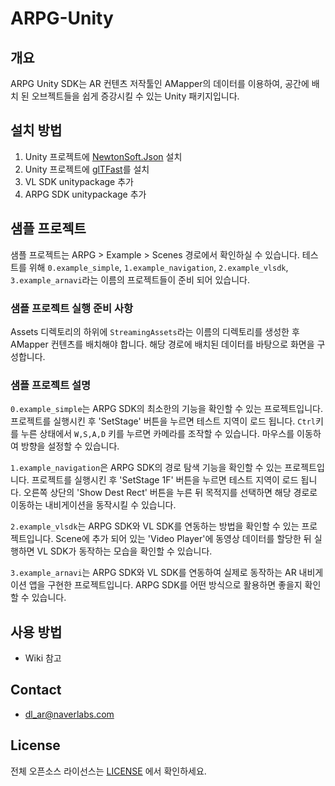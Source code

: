 # ARPG-Unity

## 개요
ARPG Unity SDK는 AR 컨텐츠 저작툴인 AMapper의 데이터를 이용하여, 공간에 배치 된 오브젝트들을 쉽게 증강시킬 수 있는 Unity 패키지입니다.

## 설치 방법
1. Unity 프로젝트에 [NewtonSoft.Json](https://github.com/jilleJr/Newtonsoft.Json-for-Unity/wiki/Install-official-via-UPM) 설치
1. Unity 프로젝트에 [glTFast](https://github.com/atteneder/glTFast)를 설치
1. VL SDK unitypackage 추가
2. ARPG SDK unitypackage 추가

## 샘플 프로젝트
샘플 프로젝트는 ARPG > Example > Scenes 경로에서 확인하실 수 있습니다. 테스트를 위해 `0.example_simple`, `1.example_navigation`, `2.example_vlsdk`, `3.example_arnavi`라는 이름의 프로젝트들이 준비 되어 있습니다.

### 샘플 프로젝트 실행 준비 사항
Assets 디렉토리의 하위에 `StreamingAssets`라는 이름의 디렉토리를 생성한 후 AMapper 컨텐츠를 배치해야 합니다. 해당 경로에 배치된 데이터를 바탕으로 화면을 구성합니다.

### 샘플 프로젝트 설명
`0.example_simple`는 ARPG SDK의 최소한의 기능을 확인할 수 있는 프로젝트입니다. 프로젝트를 실행시킨 후 'SetStage' 버튼을 누르면 테스트 지역이 로드 됩니다. `Ctrl`키를 누른 상태에서 `W,S,A,D` 키를 누르면 카메라를 조작할 수 있습니다. 마우스를 이동하여 방향을 설정할 수 있습니다.

`1.example_navigation`은 ARPG SDK의 경로 탐색 기능을 확인할 수 있는 프로젝트입니다. 프로젝트를 실행시킨 후 'SetStage 1F' 버튼을 누르면 테스트 지역이 로드 됩니다. 오른쪽 상단의 'Show Dest Rect' 버튼을 누른 뒤 목적지를 선택하면 해당 경로로 이동하는 내비게이션을 동작시킬 수 있습니다.

`2.example_vlsdk`는 ARPG SDK와 VL SDK를 연동하는 방법을 확인할 수 있는 프로젝트입니다. Scene에 추가 되어 있는 'Video Player'에 동영상 데이터를 할당한 뒤 실행하면 VL SDK가 동작하는 모습을 확인할 수 있습니다.

`3.example_arnavi`는 ARPG SDK와 VL SDK를 연동하여 실제로 동작하는 AR 내비게이션 앱을 구현한 프로젝트입니다. ARPG SDK를 어떤 방식으로 활용하면 좋을지 확인할 수 있습니다.

## 사용 방법
* Wiki 참고


## Contact
* dl_ar@naverlabs.com

## License

전체 오픈소스 라이선스는 [LICENSE](./LICENSE) 에서 확인하세요.